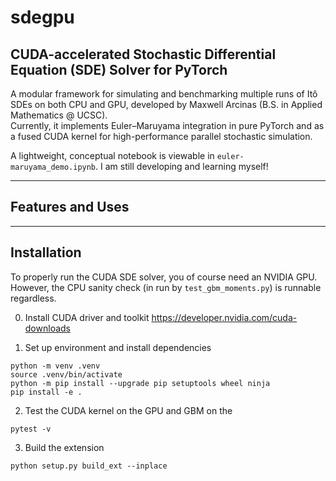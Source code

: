 # sdegpu
## CUDA-accelerated Stochastic Differential Equation (SDE) Solver for PyTorch

A modular framework for simulating and benchmarking multiple runs of Itô SDEs on both CPU and GPU, developed by Maxwell Arcinas (B.S. in Applied Mathematics @ UCSC).  
Currently, it implements Euler–Maruyama integration in pure PyTorch and as a fused CUDA kernel for high-performance parallel stochastic simulation. 

A lightweight, conceptual notebook is viewable in `euler-maruyama_demo.ipynb`. I am still developing and learning myself!

---
## Features and Uses

---

## Installation

To properly run the CUDA SDE solver, you of course need an NVIDIA GPU. However, the CPU sanity check (in run by `test_gbm_moments.py`) is runnable regardless. 

0. Install CUDA driver and toolkit
https://developer.nvidia.com/cuda-downloads

1. Set up environment and install dependencies
```
python -m venv .venv
source .venv/bin/activate
python -m pip install --upgrade pip setuptools wheel ninja
pip install -e .
```

2. Test the CUDA kernel on the GPU and GBM on the 
```
pytest -v 
```

3. Build the extension
```
python setup.py build_ext --inplace
```